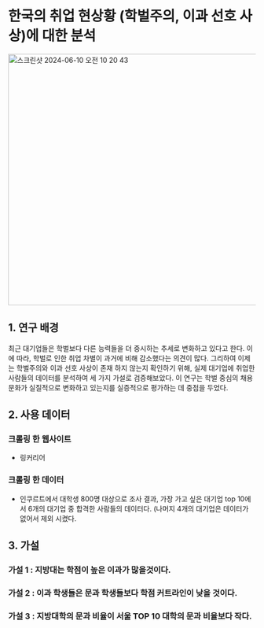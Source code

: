 # 한국의 취업 현상황 (학벌주의, 이과 선호 사상)에 대한 분석


<img width="511" alt="스크린샷 2024-06-10 오전 10 20 43" src="https://github.com/kmss0206/Analysis_of_Current_Employment_Situation_in_Korea/assets/58277579/6ba69ff5-25c9-4a92-8779-132e3fbcbc17">

## 1. 연구 배경
최근 대기업들은 학벌보다 다른 능력들을 더 중시하는 추세로 변화하고 있다고 한다. 이에 따라, 학벌로 인한 취업 차별이 과거에 비해 감소했다는 의견이 많다. 그리하여 이제는 학벌주의와 이과 선호 사상이 존재 하지 않는지 확인하기 위해, 실제 대기업에 취업한 사람들의 데이터를 분석하여 세 가지 가설로 검증해보았다. 이 연구는 학벌 중심의 채용 문화가 실질적으로 변화하고 있는지를 실증적으로 평가하는 데 중점을 두었다.

## 2. 사용 데이터
### 크롤링 한 웹사이트 
- 링커리어

### 크롤링 한 데이터  
- 인쿠르트에서 대학생 800명 대상으로 조사 결과, 가장 가고 싶은 대기업 top 10에서 6개의 대기업 중 합격한 사람들의 데이터다. (나머지 4개의 대기업은 데이터가 없어서 제외 시켰다.


## 3. 가설

### 가설 1 :  지방대는 학점이 높은 이과가 많을것이다.
### 가설 2 : 이과 학생들은 문과 학생들보다 학점 커트라인이 낮을 것이다.
### 가설 3 : 지방대학의 문과 비율이 서울 TOP 10 대학의 문과 비율보다 작다.
